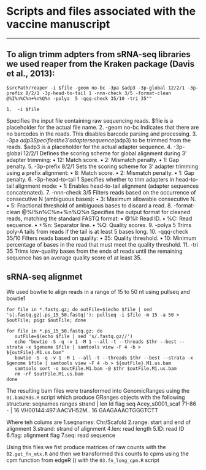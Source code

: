# Scripts and files associated with the vaccine manuscript
---
## To align trimm adpters from sRNA-seq libraries we used reaper from the Kraken package (Davis et al., 2013):
```
$srcPath/reaper -i $file -geom no-bc -3pa $adp3 -3p-global 12/2/1 -3p-prefix 8/2/1 -3p-head-to-tail 1 -nnn-check 3/5 -format-clean @%I%n%C%n+%n%Q%n -polya  5 -qqq-check 35/10 -tri 35""
```
	1.	-i $file
Specifies the input file containing raw sequencing reads. $file is a placeholder for the actual file name.
	2.	-geom no-bc
Indicates that there are no barcodes in the reads. This disables barcode parsing and processing.
	3.	-3pa $adp3
Specifies the 3’ adapter sequence ($adp3) to be trimmed from the reads. $adp3 is a placeholder for the actual adapter sequence.
	4.	-3p-global 12/2/1
Defines the scoring scheme for global alignment during 3’ adapter trimming:
	•	12: Match score.
	•	2: Mismatch penalty.
	•	1: Gap penalty.
	5.	-3p-prefix 8/2/1
Sets the scoring scheme for 3’ adapter trimming using a prefix alignment:
	•	8: Match score.
	•	2: Mismatch penalty.
	•	1: Gap penalty.
	6.	-3p-head-to-tail 1
Specifies whether to trim adapters in head-to-tail alignment mode:
	•	1: Enables head-to-tail alignment (adapter sequences concatenated).
	7.	-nnn-check 3/5
Filters reads based on the occurrence of consecutive N (ambiguous bases):
	•	3: Maximum allowable consecutive N.
	•	5: Fractional threshold of ambiguous bases to discard a read.
	8.	-format-clean @%I%n%C%n+%n%Q%n
Specifies the output format for cleaned reads, matching the standard FASTQ format:
	•	@%I: Read ID.
	•	%C: Read sequence.
	•	+%n: Separator line.
	•	%Q: Quality scores.
	9.	-polya 5
Trims poly-A tails from reads if the tail is at least 5 bases long.
	10.	-qqq-check 35/10
Filters reads based on quality:
	•	35: Quality threshold.
	•	10: Minimum percentage of bases in the read that must meet the quality threshold.
	11.	-tri 35
Trims low-quality bases from the ends of reads until the remaining sequence has an average quality score of at least 35.
 
## sRNA-seq alignmet
We used bowtie to align reads in a range of 15 to 50 nt using pullseq and bowtie1 
```
for file in *.fastq.gz; do outFile=$(echo $file | sed 's|.fastq.gz|.ps_15_50.fastq|'); pullseq -i $file -m 15 -a 50 > $outFile; pigz $outFile; done
```
```
for file in *.ps_15_50.fastq.gz; do
   outFile=$(echo $file | sed 's/.fastq.gz//')
   echo "bowtie -S -q -v 1 -M 1 --all -t --threads $thr --best --strata -x $genome $file | samtools view -F 4 -b > ${outFile}.M1.us.bam"
   bowtie -S -q -v 1 -M 1 --all -t --threads $thr --best --strata -x $genome $file | samtools view -F 4 -b > ${outFile}.M1.us.bam
   samtools sort -o $outFile.M1.bam -@ $thr $outFile.M1.us.bam
   rm -rf $outFile.M1.us.bam
done
```

The resulting bam files were transformed into GenomicRanges using the `01.bam2Rds.R` script which produce GRanges objects with the following structure:
seqnames    ranges strand |       len                     Id flag              seq
Acey_s0001_scaf     71-86      - |        16 VH00144:497:AACVH52M..	16 GAAGAAACTGGGTCTT

Where teh colums are
1.seqnames: Chr/Scafold
2.range: start and end of alignment
3.strand: strand of alignment
4.len: read length
5.ID: read ID
6.flag: alignment flag
7.seq: read sequence

Using this files we fist produce matrices of raw counts with the `02.get_fn_mtx.R` and then we transformed this counts to cpms using the cpm function from edgeR () with the `03.fn_long_cpm.R` script 

